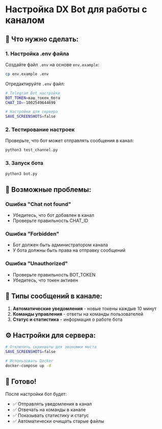 # Настройка DX Bot для работы с каналом

## 🎯 Что нужно сделать:

### 1. Настройка .env файла

Создайте файл `.env` на основе `env.example`:

```bash
cp env.example .env
```

Отредактируйте `.env` файл:

```bash
# Telegram Bot настройки
BOT_TOKEN=ваш_токен_бота
CHAT_ID=-1002549644699

# Настройки для сервера
SAVE_SCREENSHOTS=false
```

### 2. Тестирование настроек

Проверьте, что бот может отправлять сообщения в канал:

```bash
python3 test_channel.py
```

### 3. Запуск бота

```bash
python3 bot.py
```

## 🔧 Возможные проблемы:

### Ошибка "Chat not found"
- Убедитесь, что бот добавлен в канал
- Проверьте правильность CHAT_ID

### Ошибка "Forbidden"
- Бот должен быть администратором канала
- У бота должны быть права на отправку сообщений

### Ошибка "Unauthorized"
- Проверьте правильность BOT_TOKEN
- Убедитесь, что токен активен

## 📱 Типы сообщений в канале:

1. **Автоматические уведомления** - новые токены каждые 10 минут
2. **Команды управления** - ответы на команды пользователей
3. **Статус и статистика** - информация о работе бота

## ⚙️ Настройки для сервера:

```bash
# Отключить скриншоты для экономии места
SAVE_SCREENSHOTS=false

# Использовать Docker
docker-compose up -d
```

## 🎉 Готово!

После настройки бот будет:
- ✅ Отправлять уведомления в канал
- ✅ Отвечать на команды в канале
- ✅ Показывать статистику и статус
- ✅ Автоматически очищать старые файлы

